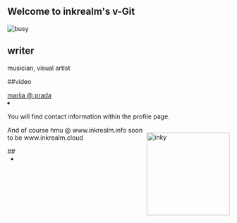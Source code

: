 
## Welcome to inkrealm's v-Git

![busy](https://opengraph.githubassets.com/50bac31a39ca3aab8c74138c38e85cf1025a1037b5bae3e515c4f7e300981928/inkrealm/inkrealm)
	<h2>writer</h2>
	<p>musician, visual artist</p>
##video


 <a data-fancybox href="https://m.youtube.com/watch?v=vmGMwRm6_Jg">
   mariia @ prada 
</a>
<Li>

You will find contact information 
within the profile page.

<p style="float:right"><img height="188" src="https://64.media.tumblr.com/c89cf0b0d50c61a8e9cedc27a0c4c100/93dbb76ea7cb983e-a2/s400x600/0c8c887db47b1f97c235387f271a357273e23003.gifv" alt="inky" /></p>

<p>And of course hmu @ www.inkrealm.info
soon to be www.inkrealm.cloud</p>
##

*
